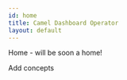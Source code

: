 ```yaml
---
id: home
title: Camel Dashboard Operator
layout: default
---
```


Home - will be soon a home!

Add concepts